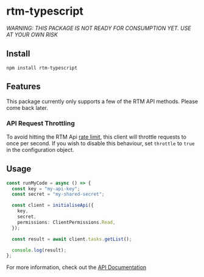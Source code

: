 # rtm-typescript

_WARNING: THIS PACKAGE IS NOT READY FOR CONSUMPTION YET. USE AT YOUR OWN RISK_

## Install

```
npm install rtm-typescript
```

## Features

This package currently only supports a few of the RTM API methods. Please come
back later.

### API Request Throttling

To avoid hitting the RTM Api [rate limit](https://www.rememberthemilk.com/services/api/ratelimit.rtm), this client will throttle requests to once per second. If you wish to disable this behaviour, set `throttle` to `true` in the configuration object.

## Usage

```TypeScript
const runMyCode = async () => {
  const key = "my-api-key";
  const secret = "my-shared-secret";

  const client = initialiseApi({
    key,
    secret,
    permissions: ClientPermissions.Read,
  });

  const result = await client.tasks.getList();

  console.log(result);
};

```

For more information, check out the [API Documentation](./docs/README.md)
